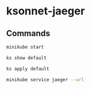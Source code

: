 # ksonnet-jaeger

## Commands

```bash
minikube start
```

```bash
ks show default
```

```bash
ks apply default
```

```bash
minikube service jaeger --url
```
